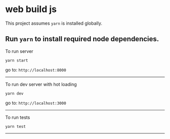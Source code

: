 # web build js

This project assumes `yarn` is installed globally.

Run `yarn` to install required node dependencies.
---

To run server
```
yarn start
```
go to: `http://localhost:8000`

---

To run dev server with hot loading
```
yarn dev
```
go to: `http://localhost:3000`

---

To run tests
```
yarn test
```

---
